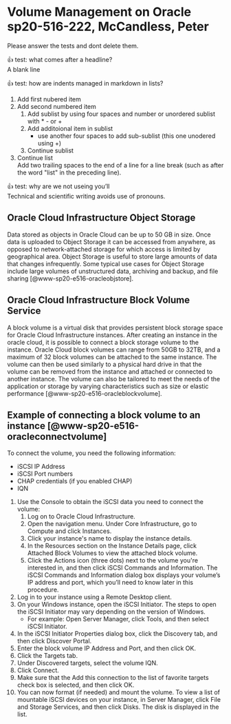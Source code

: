 # Volume Management on Oracle sp20-516-222, McCandless, Peter

Please answer the tests and dont delete them.

:+1: test: what comes after a headline?   
A blank line

:+1: test: how are indents managed in markdown in lists?
1. Add first nubered item
2. Add second numbered item
    1. Add sublist by using four spaces and number or unordered sublist with * - or +
    2. Add additoional item in sublist
        + use another four spaces to add sub-sublist (this one unodered using +)
    3. Continue sublist
3. Continue list  
Add two trailing spaces to the end of a line for a line break (such as after the word "list" in the preceding line).

:+1: test: why are we not useing you’ll  
Technical and scientific writing avoids use of pronouns.

## Oracle Cloud Infrastructure Object Storage

Data stored as objects in Oracle Cloud can be up to 50 GB in size. Once data is uploaded to Object Storage it can be accessed from anywhere, as opposed to network-attached storage for which access is limited by geographical area.  Object Storage is useful to store large amounts of data that changes infrequently. Some typical use cases for Object Storage include large volumes of unstructured data, archiving and backup, and file sharing [@www-sp20-e516-oracleobjstore].

## Oracle Cloud Infrastructure Block Volume Service

A block volume is a virtual disk that provides persistent block storage space for Oracle Cloud Infrastructure instances.  After creating an instance in the oracle cloud, it is possible to connect a block storage volume to the instance.  Oracle Cloud block volumes can range from 50GB to 32TB, and a maximum of 32 block volumes can be attached to the same instance.  The volume can then be used similarly to a physical hard drive in that the volume can be removed from the instance and attached or connected to another instance.  The volume can also be tailored to meet the needs of the application or storage by varying characteristics such as size or elastic performance [@www-sp20-e516-oracleblockvolume].  
 
## Example of connecting a block volume to an instance [@www-sp20-e516-oracleconnectvolume]

To connect the volume, you need the following information:
* iSCSI IP Address
* iSCSI Port numbers
* CHAP  credentials (if you enabled CHAP)
* IQN 

1.	Use the Console to obtain the iSCSI data you need to connect the volume:  
    1.	Log on to Oracle Cloud Infrastructure.  
    2.	Open the navigation menu. Under Core Infrastructure, go to Compute and click Instances.  
    3.	Click your instance's name to display the instance details.  
    4.	In the Resources section on the Instance Details page, click Attached Block Volumes to view the attached block volume.  
    5.	Click the Actions icon (three dots) next to the volume you're interested in, and then click iSCSI Commands and Information.  The iSCSI Commands and Information dialog box displays your volume’s IP address and port, which you’ll need to know later in this procedure.
2.	Log in to your instance using a Remote Desktop client.
3.	On your Windows instance, open the iSCSI Initiator. The steps to open the iSCSI Initiator may vary depending on the version of     Windows.
    * For example: Open Server Manager, click Tools, and then select iSCSI Initiator.
4.	In the iSCSI Initiator Properties dialog box, click the Discovery tab, and then click Discover Portal.
5.	Enter the block volume IP Address and Port, and then click OK.
6.	Click the Targets tab.
7.	Under Discovered targets, select the volume IQN.
8.	Click Connect.
9.	Make sure that the Add this connection to the list of favorite targets check box is selected, and then click OK.
10.	You can now format (if needed) and mount the volume. To view a list of mountable iSCSI devices on your instance, in Server Manager,  click File and Storage Services, and then click Disks.  The disk is displayed in the list.


